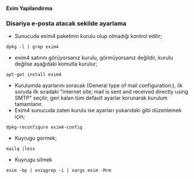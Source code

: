 #### Exim Yapilandirma
###  Disariya e-posta atacak sekilde ayarlama
* Sunucuda exim4 paketinin kurulu olup olmadığı kontrol edilir;
```
dpkg -l | grep exim4   
```
* exim4 satırını görüyorsanız kurulu, görmüyorsanız değildir, kurulu değilse aşağıdaki komutla kurulur;
```
apt-get install exim4
```
* Kurulumda ayarlarını soracak (General type of mail configuration:), ilk soruda  ilk sıradaki "internet site; mail is sent and received directly using SMTP" seçilir, geri kalan tüm default ayarlar korunarak kurulum tamamlanır.
* Exim4 sunucuda zaten kurulu ise ayarları yukarıdaki gibi düzenlemek için;
```
dpkg-reconfigure exim4-config
```
* Kuyrugu gormek;
```
mailq |less
```
* Kuyrugu silmek
```
exim -bp | exiqgrep -i | xargs exim -Mrm
```
